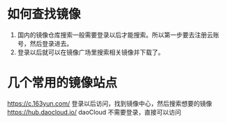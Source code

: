 # 如何查找镜像
1. 国内的镜像仓库搜索一般需要登录以后才能搜索。所以第一步要去注册云账号，然后登录进去。
2. 登录以后就可以在镜像广场里搜索相关镜像并下载了。

# 几个常用的镜像站点
https://c.163yun.com/   登录以后访问，找到镜像中心，然后搜索想要的镜像
https://hub.daocloud.io/   daoCloud  不需要登录，直接可以访问


